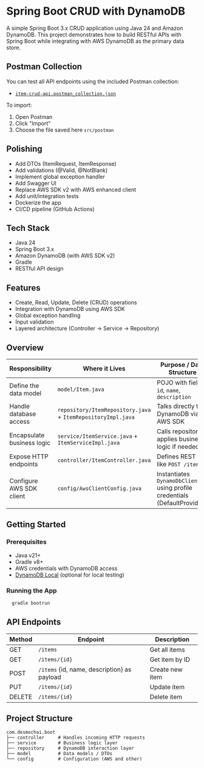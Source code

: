 # Spring Boot CRUD with DynamoDB

A simple Spring Boot 3.x CRUD application using Java 24 and Amazon DynamoDB. This project demonstrates how to build RESTful APIs with Spring Boot while integrating with AWS DynamoDB as the primary data store.

## Postman Collection

You can test all API endpoints using the included Postman collection:
- [`item-crud-api.postman_collection.json`](postman/item-crud-api.postman_collection.json)

To import:
1. Open Postman
2. Click "Import"
3. Choose the file saved here `src/postman`

## Polishing
- Add DTOs (ItemRequest, ItemResponse)
- Add validations (@Valid, @NotBlank)
- Implement global exception handler
- Add Swagger UI
- Replace AWS SDK v2 with AWS enhanced client
- Add unit/integration tests
- Dockerize the app
- CI/CD pipeline (GitHub Actions)

## Tech Stack

- Java 24
- Spring Boot 3.x
- Amazon DynamoDB (with AWS SDK v2)
- Gradle
- RESTful API design

## Features

- Create, Read, Update, Delete (CRUD) operations
- Integration with DynamoDB using AWS SDK
- Global exception handling
- Input validation
- Layered architecture (Controller → Service → Repository)
## Overview

| **Responsibility**         | **Where it Lives**                                           | **Purpose / Data Structure**                                               |
|----------------------------|--------------------------------------------------------------|----------------------------------------------------------------------------|
| Define the data model      | `model/Item.java`                                            | POJO with fields: `id`, `name`, `description`                              |
| Handle database access     | `repository/ItemRepository.java` + `ItemRepositoryImpl.java` | Talks directly to DynamoDB via AWS SDK                                     |
| Encapsulate business logic | `service/ItemService.java` + `ItemServiceImpl.java`          | Calls repository, applies business logic if needed                         |
| Expose HTTP endpoints      | `controller/ItemController.java`                             | Defines REST API like `POST /items`                                        |
| Configure AWS SDK client   | `config/AwsClientConfig.java`                                | Instantiates `DynamoDbClient` using profile credentials (DefaultProvider)` |

## Getting Started

### Prerequisites
- Java v21+
- Gradle v8+
- AWS credentials with DynamoDB access
- [DynamoDB Local](https://docs.aws.amazon.com/amazondynamodb/latest/developerguide/DynamoDBLocal.html) (optional for local testing)

### Running the App

```bash
  gradle bootrun
```

## API Endpoints

| Method | Endpoint                                    | Description       |
|--------|---------------------------------------------|-------------------|
| GET    | `/items`                                    | Get all items     |
| GET    | `/items/{id}`                               | Get item by ID    |
| POST   | `/items` {id, name, description} as payload | Create new item   |
| PUT    | `/items/{id}`                               | Update item       |
| DELETE | `/items/{id}`                               | Delete item       |

## Project Structure

```text
com.desmochai.boot
├── controller     # Handles incoming HTTP requests
├── service        # Business logic layer
├── repository     # DynamoDB interaction layer
├── model          # Data models / DTOs
└── config         # Configuration (AWS and other)
```